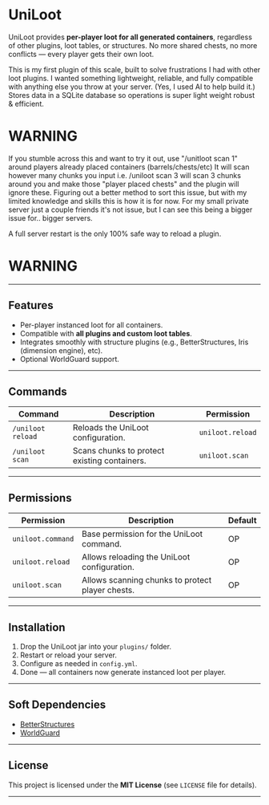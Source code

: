 # UniLoot

UniLoot provides **per-player loot for all generated containers**, regardless of other plugins, loot tables, or structures. No more shared chests, no more conflicts — every player gets their own loot.

This is my first plugin of this scale, built to solve frustrations I had with other loot plugins. I wanted something lightweight, reliable, and fully compatible with anything else you throw at your server. (Yes, I used AI to help build it.)
Stores data in a SQLite database so operations is super light weight robust & efficient.

# WARNING 

If you stumble across this and want to try it out, use "/unitloot scan 1" around players already placed containers (barrels/chests/etc)
It will scan however many chunks you input i.e. /uniloot scan 3 will scan 3 chunks around you and make those "player placed chests" and the plugin will ignore these.
Figuring out a better method to sort this issue, but with my limited knowledge and skills this is how it is for now.
For my small private server just a couple friends it's not issue, but I can see this being a bigger issue for.. bigger servers.

 A full server restart is the only 100% safe way to reload a plugin.

# WARNING

---

## Features
- Per-player instanced loot for all containers.
- Compatible with **all plugins and custom loot tables**.
- Integrates smoothly with structure plugins (e.g., BetterStructures, Iris (dimension engine), etc).
- Optional WorldGuard support.

---

## Commands
| Command       | Description                               | Permission        |
|---------------|-------------------------------------------|-------------------|
| `/uniloot reload` | Reloads the UniLoot configuration.       | `uniloot.reload` |
| `/uniloot scan`   | Scans chunks to protect existing containers. | `uniloot.scan`   |

---

## Permissions
| Permission        | Description                                      | Default |
|-------------------|--------------------------------------------------|---------|
| `uniloot.command` | Base permission for the UniLoot command.         | OP      |
| `uniloot.reload`  | Allows reloading the UniLoot configuration.      | OP      |
| `uniloot.scan`    | Allows scanning chunks to protect player chests. | OP      |

---

## Installation
1. Drop the UniLoot jar into your `plugins/` folder.  
2. Restart or reload your server.  
3. Configure as needed in `config.yml`.  
4. Done — all containers now generate instanced loot per player.

---

## Soft Dependencies
- [BetterStructures](https://www.spigotmc.org/resources/betterstructures.103241/)  
- [WorldGuard](https://enginehub.org/worldguard)  

---

## License
This project is licensed under the **MIT License** (see `LICENSE` file for details).

---

